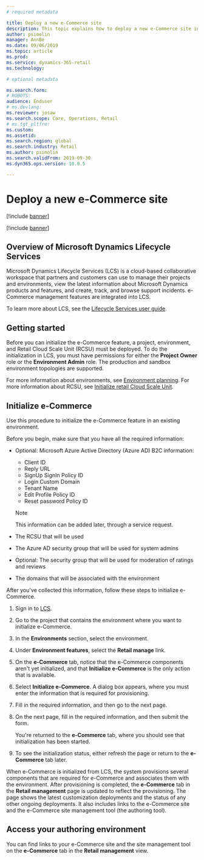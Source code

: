 ```yaml
---
# required metadata

title: Deploy a new e-Commerce site
description: This topic explains how to deploy a new e-Commerce site in Microsoft Dynamics 365 Commerce.
author: psimolin
manager: AnnBe
ms.date: 09/06/2019
ms.topic: article
ms.prod: 
ms.service: dynamics-365-retail
ms.technology: 

# optional metadata

ms.search.form: 
# ROBOTS: 
audience: Enduser
# ms.devlang: 
ms.reviewer: josaw
ms.search.scope: Core, Operations, Retail
# ms.tgt_pltfrm: 
ms.custom: 
ms.assetid: 
ms.search.region: global
ms.search.industry: Retail
ms.author: psimolin
ms.search.validFrom: 2019-09-30
ms.dyn365.ops.version: 10.0.5

---
```


# Deploy a new e-Commerce site

[!include [banner](includes/banner.md)]

[!include [banner](includes/preview-banner.md)]

## Overview of Microsoft Dynamics Lifecycle Services
	
Microsoft Dynamics Lifecycle Services (LCS) is a cloud-based collaborative workspace that partners and customers can use to manage their projects and environments, view the latest information about Microsoft Dynamics products and features, and create, track, and browse support incidents. e-Commerce management features are integrated into LCS.

To learn more about LCS, see the [Lifecycle Services user guide](https://docs.microsoft.com/dynamics365/unified-operations/dev-itpro/lifecycle-services/lcs-user-guide).
	
## Getting started

Before you can initialize the e-Commerce feature, a project, environment, and Retail Cloud Scale Unit (RCSU) must be deployed. To do the initialization in LCS, you must have permissions for either the **Project Owner** role or the **Environment Admin** role. The production and sandbox environment topologies are supported.

For more information about environments, see [Environment planning](https://docs.microsoft.com/dynamics365/unified-operations/fin-and-ops/imp-lifecycle/environment-planning). For more information about RCSU, see [Initialize retail Cloud Scale Unit](https://docs.microsoft.com/dynamics365/unified-operations/dev-itpro/deployment/initialize-retail-channels).

## Initialize e-Commerce

Use this procedure to initialize the e-Commerce feature in an existing environment.

Before you begin, make sure that you have all the required information:

- Optional: Microsoft Azure Active Directory (Azure AD) B2C information:

	- Client ID
	- Reply URL
	- SignUp SignIn Policy ID
	- Login Custom Domain
	- Tenant Name
	- Edit Profile Policy ID
	- Reset password Policy ID

    > [!NOTE]
    > This information can be added later, through a service request.

- The RCSU that will be used
- The Azure AD security group that will be used for system admins
- Optional: The security group that will be used for moderation of ratings and reviews
- The domains that will be associated with the environment

After you've collected this information, follow these steps to initialize e-Commerce.

1. Sign in to [LCS](https://lcs.dynamics.com).
2. Go to the project that contains the environment where you want to initialize e-Commerce.
3. In the **Environments** section, select the environment.
4. Under **Environment features**, select the **Retail manage** link.
5. On the **e-Commerce** tab, notice that the e-Commerce components aren't yet initialized, and that **Initialize e-Commerce** is the only action that is available.
6. Select **Initialize e-Commerce**. A dialog box appears, where you must enter the information that is required for provisioning.
7. Fill in the required information, and then go to the next page.
8. On the next page, fill in the required information, and then submit the form.

    You're returned to the **e-Commerce** tab, where you should see that initialization has been started.

9. To see the initialization status, either refresh the page or return to the **e-Commerce** tab later.
	
When e-Commerce is initialized from LCS, the system provisions several components that are required for e-Commerce and associates them with the environment. After provisioning is completed, the **e-Commerce** tab in the **Retail management** page is updated to reflect the provisioning. The page shows the latest customization deployments and the status of any other ongoing deployments. It also includes links to the e-Commerce site and the e-Commerce site management tool (the authoring tool).

## Access your authoring environment

You can find links to your e-Commerce site and the site management tool on the **e-Commerce** tab in the **Retail management** view.
